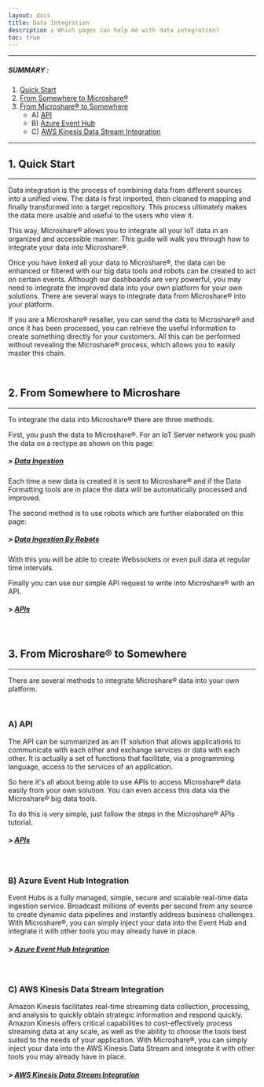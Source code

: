 ```yaml
---
layout: docs
title: Data Integration
description : Which pages can help me with data integration?
toc: true
---
```


---------------------------------------

##### SUMMARY : 

1. [Quick Start](./#1-quick-start)
2. [From Somewhere to Microshare®](./#2-from-somewhere-to-microshare)
3. [From Microshare® to Somewhere](./#3-from-microshare-to-somewhere)
    - A) [API](./#a-api)
    - B) [Azure Event Hub](./#b-azure-event-hub-integration)
    - C) [AWS Kinesis Data Stream Integration](./#c-aws-kinesis-data-stream-integration)

---------------------------------------



## 1. Quick Start
---------------------------------------

Data integration is the process of combining data from different sources into a unified view. The data is first imported, then cleaned to mapping and finally transformed into a target repository. This process ultimately makes the data more usable and useful to the users who view it.

This way, Microshare® allows you to integrate all your IoT data in an organized and accessible manner. This guide will walk you through how to integrate your data into Microshare®.

Once you have linked all your data to Microshare®, the data can be enhanced or filtered with our big data tools and robots can be created to act on certain events.
Although our dashboards are very powerful, you may need to integrate the improved data into your own platform for your own solutions. There are several ways to integrate data from Microshare® into your platform.

If you are a Microshare® reseller, you can send the data to Microshare® and once it has been processed, you can retrieve the useful information to create something directly for your customers. All this can be performed without revealing the Microshare® process, which allows you to easily master this chain.

<br>

## 2. From Somewhere to Microshare
---------------------------------------

To integrate the data into Microshare® there are three methods. 

First, you push the data to Microshare®. 
For an IoT Server network you push the data on a rectype as shown on this page: 
##### > [Data Ingestion](/docs/2/technical/microshare-platform-advanced/data-ingestion/)
Each time a new data is created it is sent to Microshare® and if the Data Formatting tools are in place the data will be automatically processed and improved.

The second method is to use robots which are further elaborated on this page:
##### > [Data Ingestion By Robots](/docs/2/technical/microshare-platform-advanced/data-ingestion-by-robots/)
With this you will be able to create Websockets or even pull data at regular time intervals.

Finally you can use our simple API request to write into Microshare® with an API.
##### > [APIs](/docs/2/technical/api/quick-start/)

<br>

## 3. From Microshare® to Somewhere
---------------------------------------

There are several methods to integrate Microshare® data into your own platform.

<br>

### A) API

The API can be summarized as an IT solution that allows applications to communicate with each other and exchange services or data with each other. It is actually a set of functions that facilitate, via a programming language, access to the services of an application.

So here it's all about being able to use APIs to access Microshare® data easily from your own solution. 
You can even access this data via the Microshare® big data tools. 

To do this is very simple, just follow the steps in the Microshare® APIs tutorial.
##### > [APIs](/docs/2/technical/api/quick-start/)

<br>

### B) Azure Event Hub Integration

Event Hubs is a fully managed, simple, secure and scalable real-time data ingestion service. Broadcast millions of events per second from any source to create dynamic data pipelines and instantly address business challenges.
With Microshare®, you can simply inject your data into the Event Hub and integrate it with other tools you may already have in place.
##### > [Azure Event Hub Integration](/docs/2/technical/extra-information/azure-event-hub-integration/)

<br>

### C) AWS Kinesis Data Stream Integration

Amazon Kinesis facilitates real-time streaming data collection, processing, and analysis to quickly obtain strategic information and respond quickly. Amazon Kinesis offers critical capabilities to cost-effectively process streaming data at any scale, as well as the ability to choose the tools best suited to the needs of your application.
With Microshare®, you can simply inject your data into the AWS Kinesis Data Stream and integrate it with other tools you may already have in place.
##### > [AWS Kinesis Data Stream Integration](/docs/2/technical/extra-information/aws-kinesis-data-stream-integration/)